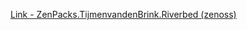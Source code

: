 [Link - ZenPacks.TijmenvandenBrink.Riverbed (zenoss)](https://github.com/zenoss/ZenPacks.TijmenvandenBrink.Riverbed)
